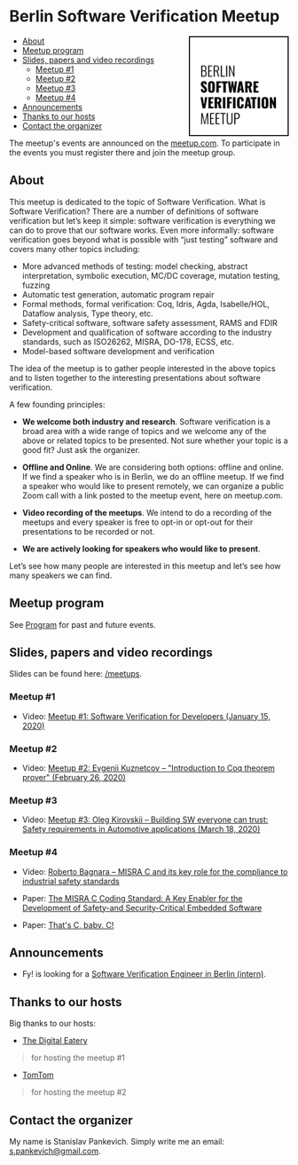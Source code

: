 # Berlin Software Verification Meetup

<img align="right" width="180" src="logo/berlin-sw-meetup-logo.svg">

<!-- START doctoc generated TOC please keep comment here to allow auto update -->
<!-- DON'T EDIT THIS SECTION, INSTEAD RE-RUN doctoc TO UPDATE -->

- [About](#about)
- [Meetup program](#meetup-program)
- [Slides, papers and video recordings](#slides-papers-and-video-recordings)
  - [Meetup #1](#meetup-1)
  - [Meetup #2](#meetup-2)
  - [Meetup #3](#meetup-3)
  - [Meetup #4](#meetup-4)
- [Announcements](#announcements)
- [Thanks to our hosts](#thanks-to-our-hosts)
- [Contact the organizer](#contact-the-organizer)

<!-- END doctoc generated TOC please keep comment here to allow auto update -->

The meetup's events are announced on the
[meetup.com](https://www.meetup.com/Berlin-Software-Verification-Meetup). To
participate in the events you must register there and join the meetup group.

## About

This meetup is dedicated to the topic of Software Verification. What is Software
Verification? There are a number of definitions of software verification but
let’s keep it simple: software verification is everything we can do to prove
that our software works. Even more informally: software verification goes beyond
what is possible with “just testing” software and covers many other topics
including:

- More advanced methods of testing: model checking, abstract interpretation,
  symbolic execution, MC/DC coverage, mutation testing, fuzzing
- Automatic test generation, automatic program repair
- Formal methods, formal verification: Coq, Idris, Agda, Isabelle/HOL, Dataflow
  analysis, Type theory, etc.
- Safety-critical software, software safety assessment, RAMS and FDIR
- Development and qualification of software according to the industry standards,
  such as ISO26262, MISRA, DO-178, ECSS, etc.
- Model-based software development and verification

The idea of the meetup is to gather people interested in the above topics and to
listen together to the interesting presentations about software verification.

A few founding principles:

- **We welcome both industry and research**. Software verification is a broad
  area with a wide range of topics and we welcome any of the above or related
  topics to be presented. Not sure whether your topic is a good fit? Just ask
  the organizer.

- **Offline and Online**. We are considering both options: offline and online.
  If we find a speaker who is in Berlin, we do an offline meetup. If we find a
  speaker who would like to present remotely, we can organize a public Zoom call
  with a link posted to the meetup event, here on meetup.com.

- **Video recording of the meetups**. We intend to do a recording of the meetups
  and every speaker is free to opt-in or opt-out for their presentations to be
  recorded or not.

- **We are actively looking for speakers who would like to present**.

Let’s see how many people are interested in this meetup and let’s see how many
speakers we can find.

## Meetup program

See [Program](Program.md) for past and future events.

## Slides, papers and video recordings

Slides can be found here: [/meetups](/meetups).

### Meetup #1

- Video:
  [Meetup #1: Software Verification for Developers (January 15, 2020)](https://www.youtube.com/watch?v=fBZNtu4TMz8)

### Meetup #2

- Video:
  [Meetup #2: Evgenii Kuznetcov – "Introduction to Coq theorem prover" (February 26, 2020)](https://www.youtube.com/watch?v=l9JSDnYB9_Y)

### Meetup #3

- Video:
  [Meetup #3: Oleg Kirovskii – Building SW everyone can trust: Safety requirements in Automotive applications (March 18, 2020)](https://www.youtube.com/watch?v=oLG0R9cvfk8)

### Meetup #4

- Video: [Roberto Bagnara – MISRA C and its key role for the compliance to industrial safety standards](https://www.youtube.com/watch?v=Bv4emdGVAuk)

- Paper:
  [The MISRA C Coding Standard: A Key Enabler for the Development of Safety-and Security-Critical Embedded Software](https://www.bugseng.com/filebrowser/download/32)

- Paper: [That's C, baby. C!](https://www.bugseng.com/filebrowser/download/38)

## Announcements

- Fy! is looking for a
  [Software Verification Engineer in Berlin (intern)](https://fy.breezy.hr/p/9f3ca924e4aa01-intern-software-verification-engineer?source=www.google.com&popup=true).

## Thanks to our hosts

Big thanks to our hosts:

- [The Digital Eatery](https://www.microsoft.com/de-de/berlin/digital-eatery.aspx)

> for hosting the meetup #1

- [TomTom](https://www.tomtom.com/de_de/)

> for hosting the meetup #2

## Contact the organizer

My name is Stanislav Pankevich. Simply write me an email: s.pankevich@gmail.com.
